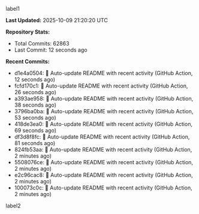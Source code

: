 
label1 
<!-- ACTIVITY_START -->
**Last Updated:** 2025-10-09 21:20:20 UTC

**Repository Stats:**
- Total Commits: 62863
- Last Commit: 12 seconds ago

**Recent Commits:**
- d1e4a0504: 🤖 Auto-update README with recent activity (GitHub Action, 12 seconds ago)
- fcfd170c1: 🤖 Auto-update README with recent activity (GitHub Action, 26 seconds ago)
- a393ae958: 🤖 Auto-update README with recent activity (GitHub Action, 38 seconds ago)
- 3796ba0ba: 🤖 Auto-update README with recent activity (GitHub Action, 53 seconds ago)
- 418de3ea0: 🤖 Auto-update README with recent activity (GitHub Action, 69 seconds ago)
- df3d8f8fc: 🤖 Auto-update README with recent activity (GitHub Action, 81 seconds ago)
- 824fb53aa: 🤖 Auto-update README with recent activity (GitHub Action, 2 minutes ago)
- 5508076ce: 🤖 Auto-update README with recent activity (GitHub Action, 2 minutes ago)
- e2c96cac8: 🤖 Auto-update README with recent activity (GitHub Action, 2 minutes ago)
- 100073c0c: 🤖 Auto-update README with recent activity (GitHub Action, 2 minutes ago)
<!-- ACTIVITY_END -->

label2
